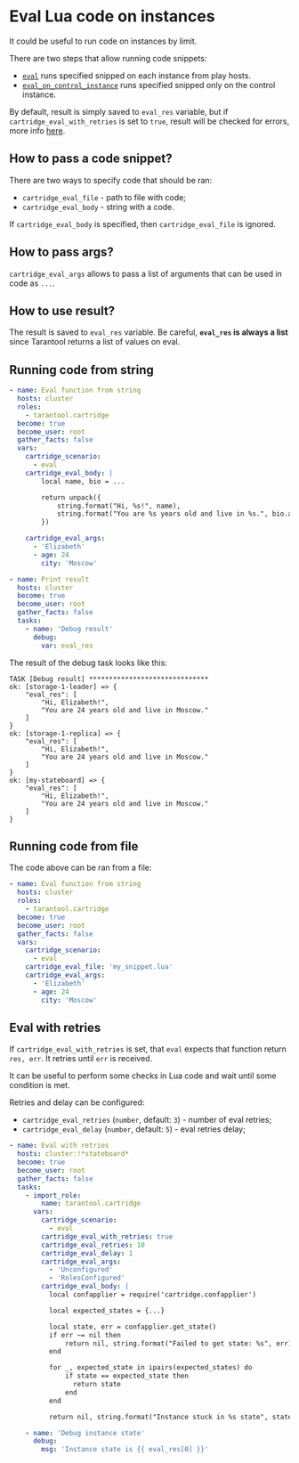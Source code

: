 # Eval Lua code on instances

It could be useful to run code on instances by limit.

There are two steps that allow running code snippets:

* [`eval`](/doc/scenario.md#eval) runs specified snipped on each instance from play hosts.
* [`eval_on_control_instance`](/doc/scenario.md#eval_on_control_instance) runs
  specified snipped only on the control instance.

By default, result is simply saved to `eval_res` variable, but if
`cartridge_eval_with_retries` is set to `true`, result will be checked for errors,
more info [here](#eval-with-retries).

## How to pass a code snippet?

There are two ways to specify code that should be ran:

* `cartridge_eval_file` - path to file with code;
* `cartridge_eval_body` - string with a code.

If `cartridge_eval_body` is specified, then `cartridge_eval_file` is ignored.

## How to pass args?

`cartridge_eval_args` allows to pass a list of arguments that can be used in code
as `...`.

## How to use result?

The result is saved to `eval_res` variable.
Be careful, **`eval_res` is always a list** since Tarantool returns a list of values
on eval.

## Running code from string

```yaml
- name: Eval function from string
  hosts: cluster
  roles:
    - tarantool.cartridge
  become: true
  become_user: root
  gather_facts: false
  vars:
    cartridge_scenario:
      - eval
    cartridge_eval_body: |
        local name, bio = ...

        return unpack({
            string.format("Hi, %s!", name),
            string.format("You are %s years old and live in %s.", bio.age, bio.city),
        })

    cartridge_eval_args:
      - 'Elizabeth'
      - age: 24
        city: 'Moscow'

- name: Print result
  hosts: cluster
  become: true
  become_user: root
  gather_facts: false
  tasks:
    - name: 'Debug result'
      debug:
        var: eval_res
```

The result of the debug task looks like this:

```
TASK [Debug result] ******************************
ok: [storage-1-leader] => {
    "eval_res": [
        "Hi, Elizabeth!",
        "You are 24 years old and live in Moscow."
    ]
}
ok: [storage-1-replica] => {
    "eval_res": [
        "Hi, Elizabeth!",
        "You are 24 years old and live in Moscow."
    ]
}
ok: [my-stateboard] => {
    "eval_res": [
        "Hi, Elizabeth!",
        "You are 24 years old and live in Moscow."
    ]
}
```

## Running code from file

The code above can be ran from a file:

```yaml
- name: Eval function from string
  hosts: cluster
  roles:
    - tarantool.cartridge
  become: true
  become_user: root
  gather_facts: false
  vars:
    cartridge_scenario:
      - eval
    cartridge_eval_file: 'my_snippet.lua'
    cartridge_eval_args:
      - 'Elizabeth'
      - age: 24
        city: 'Moscow'
```

## Eval with retries

If `cartridge_eval_with_retries` is set, that `eval` expects that function
return `res, err`.
It retries until `err` is received.

It can be useful to perform some checks in Lua code and wait until some condition is met.

Retries and delay can be configured:
- `cartridge_eval_retries` (`number`, default: `3`) - number of eval retries;
- `cartridge_eval_delay` (`number`, default: `5`)  - eval retries delay;

```yaml
- name: Eval with retries
  hosts: cluster:!*stateboard*
  become: true
  become_user: root
  gather_facts: false
  tasks:
    - import_role:
        name: tarantool.cartridge
      vars:
        cartridge_scenario:
          - eval
        cartridge_eval_with_retries: true
        cartridge_eval_retries: 10
        cartridge_eval_delay: 1
        cartridge_eval_args:
          - 'Unconfigured'
          - 'RolesConfigured'
        cartridge_eval_body: |
          local confapplier = require('cartridge.confapplier')

          local expected_states = {...}

          local state, err = confapplier.get_state()
          if err ~= nil then
              return nil, string.format("Failed to get state: %s", err)
          end

          for _, expected_state in ipairs(expected_states) do
              if state == expected_state then
                return state
              end
          end

          return nil, string.format("Instance stuck in %s state", state)

    - name: 'Debug instance state'
      debug:
        msg: 'Instance state is {{ eval_res[0] }}'
```
